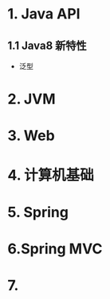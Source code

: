 # 1. Java API

## 1.1 Java8 新特性

- 泛型

# 2. JVM

# 3. Web

# 4. 计算机基础

# 5. Spring



# 6.Spring MVC



# 7. 

